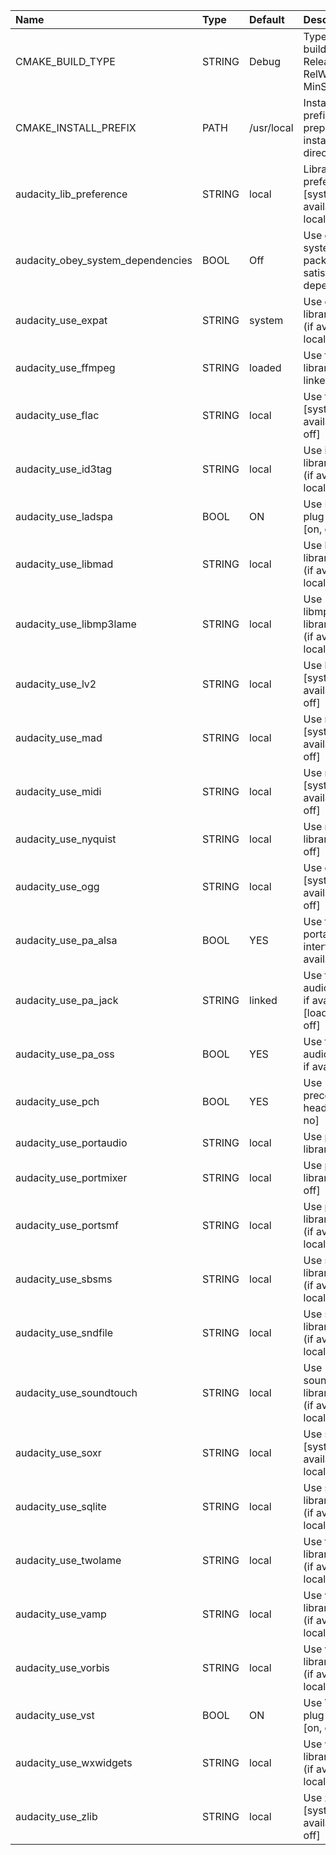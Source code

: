 | Name                              | Type   | Default    | Description                                                     |
| :-------------------------------- | :----- | :--------- | :-------------------------------------------------------------- |
| CMAKE_BUILD_TYPE                  | STRING | Debug      | Type of the build: Debug, Release, RelWithDebInfo, MinSizeRel   |
| CMAKE_INSTALL_PREFIX              | PATH   | /usr/local | Install path prefix, prepended onto install directories.        |
| audacity_lib_preference           | STRING | local      | Library preference [system (if available), local]               |
| audacity_obey_system_dependencies | BOOL   | Off        | Use only system packages to satisfy dependencies                |
| audacity_use_expat                | STRING | system     | Use expat library [system (if available), local, off]           |
| audacity_use_ffmpeg               | STRING | loaded     | Use ffmpeg library [loaded, linked, off]                        |
| audacity_use_flac                 | STRING | local      | Use flac library [system (if available), local, off]            |
| audacity_use_id3tag               | STRING | local      | Use id3tag library [system (if available), local, off]          |
| audacity_use_ladspa               | BOOL   | ON         | Use LADSPA plug-in support [on, off]                            |
| audacity_use_libmad               | STRING | local      | Use libmad library [system (if available), local, off]          |
| audacity_use_libmp3lame           | STRING | local      | Use libmp3lame library [system (if available), local, off]      |
| audacity_use_lv2                  | STRING | local      | Use lv2 library [system (if available), local, off]             |
| audacity_use_mad                  | STRING | local      | Use mad library [system (if available), local, off]             |
| audacity_use_midi                 | STRING | local      | Use midi library [system (if available), local, off]            |
| audacity_use_nyquist              | STRING | local      | Use nyquist library [local, off]                                |
| audacity_use_ogg                  | STRING | local      | Use ogg library [system (if available), local, off]             |
| audacity_use_pa_alsa              | BOOL   | YES        | Use the portaudio ALSA interface if available                   |
| audacity_use_pa_jack              | STRING | linked     | Use the JACK audio interface if available [loaded, linked, off] |
| audacity_use_pa_oss               | BOOL   | YES        | Use the OSS audio interface if available                        |
| audacity_use_pch                  | BOOL   | YES        | Use precompiled headers [yes, no]                               |
| audacity_use_portaudio            | STRING | local      | Use portaudio library [local]                                   |
| audacity_use_portmixer            | STRING | local      | Use portmixer library [local, off]                              |
| audacity_use_portsmf              | STRING | local      | Use portsmf library [system (if available), local, off]         |
| audacity_use_sbsms                | STRING | local      | Use sbsms library [system (if available), local, off]           |
| audacity_use_sndfile              | STRING | local      | Use sndfile library [system (if available), local]              |
| audacity_use_soundtouch           | STRING | local      | Use soundtouch library [system (if available), local, off]      |
| audacity_use_soxr                 | STRING | local      | Use soxr library [system (if available), local]                 |
| audacity_use_sqlite               | STRING | local      | Use sqlite library [system (if available), local]               |
| audacity_use_twolame              | STRING | local      | Use twolame library [system (if available), local, off]         |
| audacity_use_vamp                 | STRING | local      | Use vamp library [system (if available), local, off]            |
| audacity_use_vorbis               | STRING | local      | Use vorbis library [system (if available), local, off]          |
| audacity_use_vst                  | BOOL   | ON         | Use VST2 plug-in support [on, off]                              |
| audacity_use_wxwidgets            | STRING | local      | Use wxwidgets library [system (if available), local, off]       |
| audacity_use_zlib                 | STRING | local      | Use zlib library [system (if available), local, off]            |
